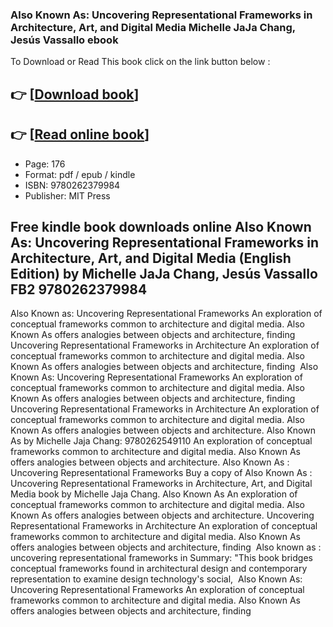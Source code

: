 ### Also Known As: Uncovering Representational Frameworks in Architecture, Art, and Digital Media Michelle JaJa Chang, Jesús Vassallo ebook

To Download or Read This book click on the link button below :

## 👉  [**[Download book](http://filesbooks.info/download.php?group=book&from=github.com&id=721729&lnk=1079 "Download book")**]

## 👉  [**[Read online book](http://filesbooks.info/download.php?group=book&from=github.com&id=721729&lnk=1079 "Read online book")**]


* Page: 176
* Format: pdf / epub / kindle
* ISBN: 9780262379984
* Publisher: MIT Press



## Free kindle book downloads online Also Known As: Uncovering Representational Frameworks in Architecture, Art, and Digital Media (English Edition) by Michelle JaJa Chang, Jesús Vassallo FB2 9780262379984



 Also Known as: Uncovering Representational Frameworks An exploration of conceptual frameworks common to architecture and digital media. Also Known As offers analogies between objects and architecture, finding 
 Uncovering Representational Frameworks in Architecture An exploration of conceptual frameworks common to architecture and digital media. Also Known As offers analogies between objects and architecture, finding 
 Also Known As: Uncovering Representational Frameworks An exploration of conceptual frameworks common to architecture and digital media. Also Known As offers analogies between objects and architecture, finding 
 Uncovering Representational Frameworks in Architecture An exploration of conceptual frameworks common to architecture and digital media. Also Known As offers analogies between objects and architecture.
 Also Known As by Michelle Jaja Chang: 9780262549110 An exploration of conceptual frameworks common to architecture and digital media. Also Known As offers analogies between objects and architecture.
 Also Known As : Uncovering Representational Frameworks Buy a copy of Also Known As : Uncovering Representational Frameworks in Architecture, Art, and Digital Media book by Michelle Jaja Chang.
 Also Known As An exploration of conceptual frameworks common to architecture and digital media. Also Known As offers analogies between objects and architecture.
 Uncovering Representational Frameworks in Architecture An exploration of conceptual frameworks common to architecture and digital media. Also Known As offers analogies between objects and architecture, finding 
 Also known as : uncovering representational frameworks in Summary: &quot;This book bridges conceptual frameworks found in architectural design and contemporary representation to examine design technology&#039;s social, 
 Also Known As: Uncovering Representational Frameworks An exploration of conceptual frameworks common to architecture and digital media. Also Known As offers analogies between objects and architecture, finding 





